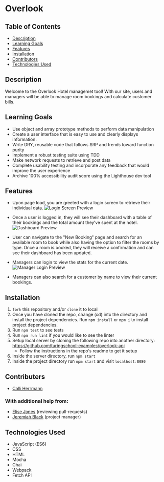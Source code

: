 # Overlook

## Table of Contents
* [Description](#Description)
* [Learning Goals](#Learning-Goals)
* [Features](#Features)
* [Installation](#Installation)
* [Contributors](#Contributors)
* [Technologies Used](#Technologies-Used)

## Description
Welcome to the Overlook Hotel managemet tool! With our site, users and managers will be able to manage room bookings and calculate customer bills.

## Learning Goals
- Use object and array prototype methods to perform data manipulation
- Create a user interface that is easy to use and clearly displays information.
- Write DRY, reusable code that follows SRP and trends toward function purity
- Implement a robust testing suite using TDD
- Make network requests to retrieve and post data
- Complete usability testing and incorporate any feedback that would improve the user experience
- Archive 100% accessibility audit score using the Lighthouse dev tool

## Features
- Upon page load, you are greeted with a login screen to retrieve their individual data. 
![Login Screen Preview](dist/gifs/login-user.gif)

- Once a user is logged in, they will see their dashboard with a table of their bookings and the total amount they've spent at the hotel.
![Dashboard Preview](dist/gifs/user-dash.gif)

- User can navigate to the "New Booking" page and search for an available room to book while also having the option to filter the rooms by type. Once a room is booked, they will receive a confirmation and can see their dashboard has been updated.
<!-- ![New Booking Preview](dist/gifs/user-booking.gif) -->

- Managers can login to view the stats for the current date.
![Manager Login Preview](dist/gifs/login-manager.gif)

- Managers can also search for a customer by name to view their current bookings.
<!-- ![Manager Search Preview](dist/gifs/manager-search.gif) -->

## Installation
1. `fork` this repository and/or `clone` it to local
1. Once you have cloned the repo, change (cd) into the directory and install the project dependencies. Run `npm install` or `npm i` to install project dependencies.
1. Run `npm test` to see tests
1. Run `npm run lint` if you would like to see the linter
1. Setup local server by cloning the following repo into another directory: https://github.com/turingschool-examples/overlook-api
    - Follow the instructions in the repo's readme to get it setup
1. Inside the server directory, run `npm start`
1. Inside the project directory run `npm start` and visit `localhost:8080`

## Contributers
- [Calli Herrmann](https://github.com/CaliHam/)

### With additional help from:
- [Elise Jones](https://github.com/Elise-Jones/) (reviewing pull-requests)
- [Jeremiah Black](https://github.com/jeremiahblackol) (project manager)

## Technologies Used
- JavaScript (ES6)
- CSS
- HTML
- Mocha
- Chai
- Webpack
- Fetch API
